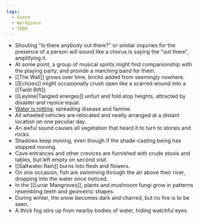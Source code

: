 ```yaml
---
tags:
  - Event
  - Workpiece
  - TODO
---
```

 - Shouting "Is there anybody out there?" or similar inquiries for the presence of a person will sound like a chorus is saying the "out there", amplifying it. 
- At some point, a group of musical spirits might find companionship with the playing party, and provide a marching band for them.
- [[The Wall]] grows over time, bricks added from seemingly nowhere. 
- [[Echoes]] might occasionally crush open like a scarred wound into a [[Twilit Rift]].
- [[Leyline|Tangled energes]] unfurl and fold atop heights, attracted by disaster and rejoice equal.
- [Water is rotting](Waterrot.md), spreading disease and famine. 
- All wheeled vehicles are relocated and neatly arranged at a distant location on one peculiar day. 
- An awful sound causes all vegetation that heard it to turn to stones and rocks.
- Shadows keep moving, even though if the shade-casting being has stopped moving. 
- Cave entrances and other crevices are furnished with crude stools and tables, but left empty on second visit. 
- [[Saltwater Rain]] burns into flesh and flowers.
- On one occasion, fish are swimming through the air above their river, dropping into the water once noticed. 
- In the [[Lunar Mangroves]], plants and mushroom fungi grow in patterns resembling teeth and geometric shapes. 
- During winter, the snow becomes dark and charred, but no fire is to be seen. 
- A thick fog stirs up from nearby bodies of water, hiding watchful eyes. 